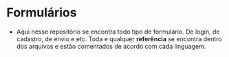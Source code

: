 # Formulários
* Aqui nesse repositório se encontra todo tipo de formulário. De login, de cadastro, de envio e etc. Toda e qualquer <b>referência</b> se encontra dentro dos arquivos e estão comentados de acordo com cada linguagem.
